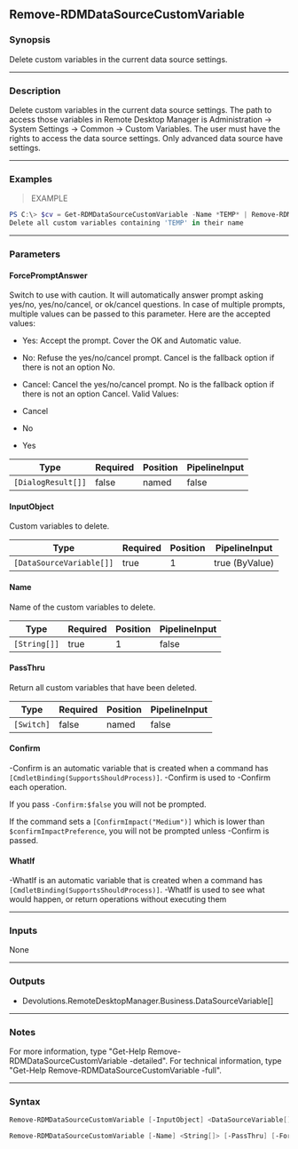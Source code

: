 Remove-RDMDataSourceCustomVariable
----------------------------------

### Synopsis
Delete custom variables in the current data source settings.

---

### Description

Delete custom variables in the current data source settings. The path to access those variables in Remote Desktop Manager is Administration -> System Settings -> Common -> Custom Variables.
        The user must have the rights to access the data source settings. Only advanced data source have settings.

---

### Examples
> EXAMPLE

```PowerShell
PS C:\> $cv = Get-RDMDataSourceCustomVariable -Name *TEMP* | Remove-RDMDataSourceCustomVariable
Delete all custom variables containing 'TEMP' in their name
```

---

### Parameters
#### **ForcePromptAnswer**
Switch to use with caution. It will automatically answer prompt asking yes/no, yes/no/cancel, or ok/cancel questions. In case of multiple prompts, multiple values can be passed to this parameter. Here are the accepted values:
* Yes: Accept the prompt. Cover the OK and Automatic value.
* No: Refuse the yes/no/cancel prompt. Cancel is the fallback option if there is not an option No.
* Cancel: Cancel the yes/no/cancel prompt. No is the fallback option if there is not an option Cancel.
Valid Values:

* Cancel
* No
* Yes

|Type              |Required|Position|PipelineInput|
|------------------|--------|--------|-------------|
|`[DialogResult[]]`|false   |named   |false        |

#### **InputObject**
Custom variables to delete.

|Type                    |Required|Position|PipelineInput |
|------------------------|--------|--------|--------------|
|`[DataSourceVariable[]]`|true    |1       |true (ByValue)|

#### **Name**
Name of the custom variables to delete.

|Type        |Required|Position|PipelineInput|
|------------|--------|--------|-------------|
|`[String[]]`|true    |1       |false        |

#### **PassThru**
Return all custom variables that have been deleted.

|Type      |Required|Position|PipelineInput|
|----------|--------|--------|-------------|
|`[Switch]`|false   |named   |false        |

#### **Confirm**
-Confirm is an automatic variable that is created when a command has ```[CmdletBinding(SupportsShouldProcess)]```.
-Confirm is used to -Confirm each operation.

If you pass ```-Confirm:$false``` you will not be prompted.

If the command sets a ```[ConfirmImpact("Medium")]``` which is lower than ```$confirmImpactPreference```, you will not be prompted unless -Confirm is passed.

#### **WhatIf**
-WhatIf is an automatic variable that is created when a command has ```[CmdletBinding(SupportsShouldProcess)]```.
-WhatIf is used to see what would happen, or return operations without executing them

---

### Inputs
None

---

### Outputs
* Devolutions.RemoteDesktopManager.Business.DataSourceVariable[]

---

### Notes
For more information, type "Get-Help Remove-RDMDataSourceCustomVariable -detailed". For technical information, type "Get-Help Remove-RDMDataSourceCustomVariable -full".

---

### Syntax
```PowerShell
Remove-RDMDataSourceCustomVariable [-InputObject] <DataSourceVariable[]> [-PassThru] [-ForcePromptAnswer <Cancel | No | Yes>] [-Confirm] [-WhatIf] [<CommonParameters>]
```
```PowerShell
Remove-RDMDataSourceCustomVariable [-Name] <String[]> [-PassThru] [-ForcePromptAnswer <Cancel | No | Yes>] [-Confirm] [-WhatIf] [<CommonParameters>]
```

